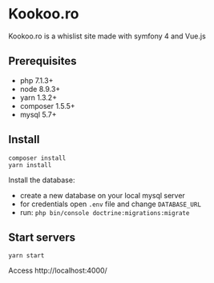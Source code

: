 # Kookoo.ro #
Kookoo.ro is a whislist site made with symfony 4 and Vue.js

## Prerequisites ##
* php 7.1.3+
* node 8.9.3+
* yarn 1.3.2+
* composer 1.5.5+
* mysql 5.7+

## Install ##
```
composer install
yarn install
```

Install the database:
- create a new database on your local mysql server
- for credentials open `.env` file and change `DATABASE_URL`
- run: `php bin/console doctrine:migrations:migrate`

## Start servers ##
```
yarn start
```
Access http://localhost:4000/